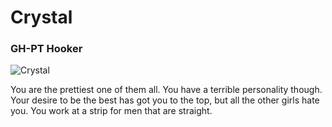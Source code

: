 Crystal
=======================================

### GH-PT Hooker

![Crystal](http://www.mgsrvr.com/8937cd791a182282478e608084db625b.jpeg)

You are the prettiest one of them all.
You have a terrible personality though.
Your desire to be the best has got you to the top, but all the other girls hate you.
You work at a strip for men that are straight.
